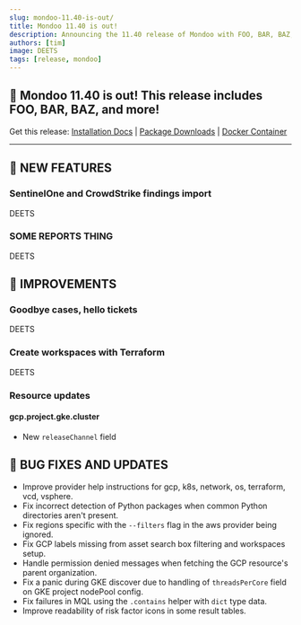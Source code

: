 ```yaml
---
slug: mondoo-11.40-is-out/
title: Mondoo 11.40 is out!
description: Announcing the 11.40 release of Mondoo with FOO, BAR, BAZ, and more!
authors: [tim]
image: DEETS
tags: [release, mondoo]
---
```


## 🥳 Mondoo 11.40 is out! This release includes FOO, BAR, BAZ, and more!

Get this release: [Installation Docs](https://mondoo.com/docs/cnspec/) | [Package Downloads](https://releases.mondoo.com/cnspec/) | [Docker Container](https://hub.docker.com/r/mondoo/cnspec)

---

## 🎉 NEW FEATURES

### SentinelOne and CrowdStrike findings import

DEETS

### SOME REPORTS THING

DEETS

## 🧹 IMPROVEMENTS

### Goodbye cases, hello tickets

DEETS

### Create workspaces with Terraform

DEETS

### Resource updates

#### gcp.project.gke.cluster

- New `releaseChannel` field

## 🐛 BUG FIXES AND UPDATES

- Improve provider help instructions for gcp, k8s, network, os, terraform, vcd, vsphere.
- Fix incorrect detection of Python packages when common Python directories aren't present.
- Fix regions specific with the `--filters` flag in the aws provider being ignored.
- Fix GCP labels missing from asset search box filtering and workspaces setup.
- Handle permission denied messages when fetching the GCP resource's parent organization.
- Fix a panic during GKE discover due to handling of `threadsPerCore` field on GKE project nodePool config.
- Fix failures in MQL using the `.contains` helper with `dict` type data.
- Improve readability of risk factor icons in some result tables.
